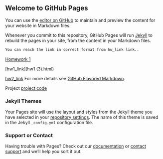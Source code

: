 ## Welcome to GitHub Pages

You can use the [editor on GitHub](https://github.com/BU-IE-582/fall-23-ilaydacelenkk/edit/main/index.md) to maintain and preview the content for your website in Markdown files.

Whenever you commit to this repository, GitHub Pages will run [Jekyll](https://jekyllrb.com/) to rebuild the pages in your site, from the content in your Markdown files.

```markdown
You can reach the link in correct format from hw_link link..
```
[Homework 1](https://github.com/BU-IE-582/fall-23-ktekeliie582/blob/main/hw1%20(3).html)

[hw1_link](hw1 (3).html)



[hw2_link](Untitled7.html)
For more details see [GitHub Flavored Markdown](https://guides.github.com/features/mastering-markdown/).


Project
[project code](IE_582_PROJECT_Kerem_Tekeli_2022702066-2.html)

### Jekyll Themes

Your Pages site will use the layout and styles from the Jekyll theme you have selected in your [repository settings](https://github.com/BU-IE-582/fall-23-ilaydacelenkk/settings/pages). The name of this theme is saved in the Jekyll `_config.yml` configuration file.

### Support or Contact

Having trouble with Pages? Check out our [documentation](https://docs.github.com/categories/github-pages-basics/) or [contact support](https://support.github.com/contact) and we’ll help you sort it out.
